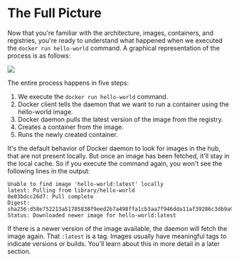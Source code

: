 # The Full Picture

Now that you're familiar with the architecture, images, containers, and registries, you're ready to understand what happened when we executed the `docker run hello-world` command. A graphical representation of the process is as follows:

![](https://www.freecodecamp.org/news/content/images/2020/07/docker-run-hello-world.svg)

The entire process happens in five steps:

1. We execute the `docker run hello-world` command.
2. Docker client tells the daemon that we want to run a container using the hello-world image.
3. Docker daemon pulls the latest version of the image from the registry.
4. Creates a container from the image.
5. Runs the newly created container.

It's the default behavior of Docker daemon to look for images in the hub, that are not present locally. But once an image has been fetched, it'll stay in the local cache. So if you execute the command again, you won't see the following lines in the output:

```text
Unable to find image 'hello-world:latest' locally
latest: Pulling from library/hello-world
0e03bdcc26d7: Pull complete
Digest: sha256:d58e752213a51785838f9eed2b7a498ffa1cb3aa7f946dda11af39286c3db9a9
Status: Downloaded newer image for hello-world:latest
```

If there is a newer version of the image available, the daemon will fetch the image again. That `:latest` is a tag. Images usually have meaningful tags to indicate versions or builds. You'll learn about this in more detail in a later section.

